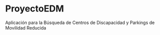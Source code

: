 # ProyectoEDM
Aplicación para la Búsqueda de Centros de Discapacidad y Parkings de Movilidad Reducida
